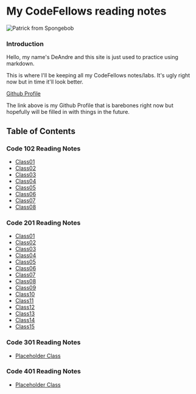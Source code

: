 # My CodeFellows reading notes

![Patrick from Spongebob](https://i.kym-cdn.com/entries/icons/original/000/009/803/spongebob-squarepants-patrick-spongebob-patrick-star-background-225039.jpg)




### Introduction

Hello, my name's DeAndre and this site is just used to practice using markdown.

This is where I'll be keeping all my CodeFellows notes/labs.
It's ugly right now but in time it'll look better.

[Github Profile](https://github.com/HighMid)


The link above is my Github Profile that is barebones right now but hopefully will be filled in with things in the future.


## Table of Contents

### Code 102 Reading Notes


- [Class01](https://HighMid.github.io/reading-notes/102-notes/class-01)
- [Class02](https://HighMid.github.io/reading-notes/102-notes/class-02)
- [Class03](https://HighMid.github.io/reading-notes/102-notes/class-03)
- [Class04](https://HighMid.github.io/reading-notes/102-notes/class-04)
- [Class05](https://HighMid.github.io/reading-notes/102-notes/class-05)
- [Class06](https://HighMid.github.io/reading-notes/102-notes/class-06)
- [Class07](https://HighMid.github.io/reading-notes/102-notes/class-07)
- [Class08](https://HighMid.github.io/reading-notes/102-notes/class-08)

### Code 201 Reading Notes

- [Class01](https://HighMid.github.io/reading-notes/201-notes/class-01)
- [Class02](https://HighMid.github.io/reading-notes/201-notes/class-02)
- [Class03](https://HighMid.github.io/reading-notes/201-notes/class-03)
- [Class04](https://HighMid.github.io/reading-notes/201-notes/class-04)
- [Class05](https://HighMid.github.io/reading-notes/201-notes/class-05)
- [Class06](https://HighMid.github.io/reading-notes/201-notes/class-06)
- [Class07](https://HighMid.github.io/reading-notes/201-notes/class-07)
- [Class08](https://HighMid.github.io/reading-notes/201-notes/class-08)
- [Class09](https://HighMid.github.io/reading-notes/201-notes/class-09)
- [Class10](https://HighMid.github.io/reading-notes/201-notes/class-10)
- [Class11](https://HighMid.github.io/reading-notes/201-notes/class-11)
- [Class12](https://HighMid.github.io/reading-notes/201-notes/class-12)
- [Class13](https://HighMid.github.io/reading-notes/201-notes/class-13)
- [Class14](https://HighMid.github.io/reading-notes/201-notes/class-14)
- [Class15](https://HighMid.github.io/reading-notes/201-notes/class-15)

### Code 301 Reading Notes

- [Placeholder Class](https://HighMid.github.io/reading-notes/301-notes/class-01)

### Code 401 Reading Notes

- [Placeholder Class](https://HighMid.github.io/reading-notes/401-notes/class-01)